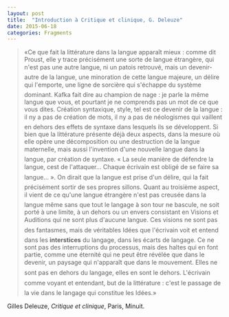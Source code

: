 ```yaml
---
layout: post
title:  "Introduction à Critique et clinique, G. Deleuze"
date: 2015-06-18
categories: Fragments
---
```

>«Ce que fait la littérature dans la langue apparaît mieux : comme dit Proust, elle y
trace précisément une sorte de langue étrangère, qui n'est pas une autre langue, ni un patois retrouvé, mais un devenir-autre de la langue, une minoration de cette langue majeure, un délire qui l'emporte, une ligne de sorcière qui s'échappe du système dominant. Kafka fait dire au champion de nage : je parle la même langue que vous, et pourtant je ne comprends pas un mot de ce que vous dites. Création syntaxique, style, tel est ce devenir de la langue : il ny a pas de création de mots, il ny a pas de néologismes qui vaillent en dehors des effets de syntaxe dans lesquels ils se développent. Si bien que la littérature présente déjà deux aspects, dans la mesure où elle opère une décomposition ou une destruction de la langue maternelle, mais aussi l'invention d'une nouvelle langue dans la langue, par création de syntaxe. « La seule manière de défendre la langue, cest de l'attaquer... Chaque écrivain est obligé de se faire sa langue... ». On dirait que la langue est prise d'un délire, qui la fait précisément sortir de ses propres sillons. Quant au troisième aspect, il vient de ce qu'une langue étrangère n'est pas creusée dans la langue même sans que tout le langage à son tour ne bascule, ne soit porté à une limite, à un dehors ou un envers consistant en Visions et Auditions qui ne sont plus d'aucune langue. Ces visions ne sont pas des fantasmes, mais de véritables Idées que l'écrivain voit et entend dans les **interstices** du langage, dans les écarts de langage. Ce ne sont pas des interruptions du processus, mais des haltes qui en font partie, comme une éternité qui ne peut être révélée que dans le devenir, un paysage qui n'apparaît que dans le mouvement. Elles ne sont pas en dehors du langage, elles en sont le dehors. L'écrivain comme voyant et entendant, but de la littérature : c'est le passage de la vie dans le langage qui constitue les Idées.»

Gilles Deleuze, *Critique et clinique*, Paris, Minuit.
